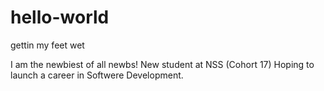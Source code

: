 # hello-world
gettin my feet wet

I am the newbiest of all newbs! New student at NSS (Cohort 17) Hoping to launch a career in Softwere Development.
